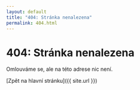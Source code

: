 ```yaml
---
layout: default
title: "404: Stránka nenalezena"
permalink: 404.html
---
```


# 404: Stránka nenalezena

Omlouváme se, ale na této adrese nic není.

[Zpět na hlavní stránku]({{ site.url }})
